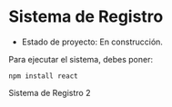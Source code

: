 <h1>Sistema de Registro</h1> 

- Estado de proyecto: En construcción.

Para ejecutar el sistema, debes poner:

```npm install react```

Sistema de Registro 2

